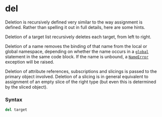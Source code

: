 # del

Deletion is recursively defined very similar to the way assignment is defined. Rather than spelling it out in full details, here are some hints.

Deletion of a target list recursively deletes each target, from left to right.

Deletion of a name removes the binding of that name from the local or global namespace, depending on whether the name occurs in a [`global`](/statements/global.md) statement in the same code block. If the name is unbound, a [`NameError`](/exceptions/NameError.md) exception will be raised.

Deletion of attribute references, subscriptions and slicings is passed to the primary object involved. Deletion of a slicing is in general equivalent to assignment of an empty slice of the right type (but even this is determined by the sliced object).

### Syntax

```python
del target
```